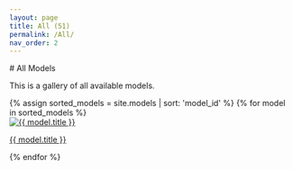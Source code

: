 ```yaml
---
layout: page  
title: All (51)
permalink: /All/  
nav_order: 2 
---
```

<link rel="stylesheet" href="{{ '/assets/css/gallery.css' | relative_url }}">
# All Models

This is a gallery of all available models.

<div class="gallery">
{% assign sorted_models = site.models | sort: 'model_id' %}
{% for model in sorted_models %} 
  <div class="tile">
    <a href="{{ model.url | relative_url | append: '?tag=All' }}">
      <img src="{{ '/models/thumbnails/' | append: model.image | relative_url }}" alt="{{ model.title }}" />
      <p>{{ model.title }}</p>
    </a>
  </div>
{% endfor %}
</div>
